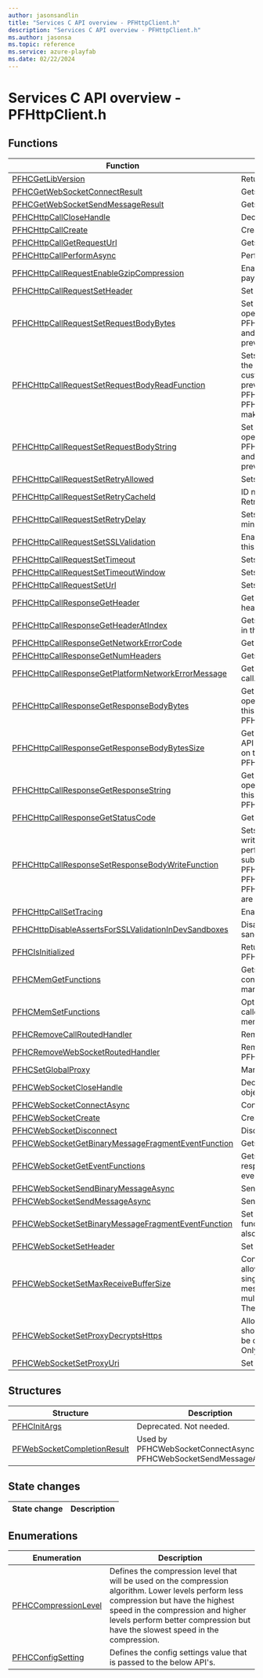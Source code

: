 ```yaml
---
author: jasonsandlin
title: "Services C API overview - PFHttpClient.h"
description: "Services C API overview - PFHttpClient.h"
ms.author: jasonsa
ms.topic: reference
ms.service: azure-playfab
ms.date: 02/22/2024
---
```


# Services C API overview - PFHttpClient.h

  
## Functions  

| Function | Description |  
| --- | --- |  
| [PFHCGetLibVersion](functions/pfhcgetlibversion.md) | Returns the version of the library. |  
| [PFHCGetWebSocketConnectResult](functions/pfhcgetwebsocketconnectresult.md) | Gets the result for PFHCGetWebSocketConnectResult. |  
| [PFHCGetWebSocketSendMessageResult](functions/pfhcgetwebsocketsendmessageresult.md) | Gets the result from PFHCWebSocketSendMessage. |  
| [PFHCHttpCallCloseHandle](functions/pfhchttpcallclosehandle.md) | Decrements the reference count on the call object. |  
| [PFHCHttpCallCreate](functions/pfhchttpcallcreate.md) | Creates an HTTP call handle. |  
| [PFHCHttpCallGetRequestUrl](functions/pfhchttpcallgetrequesturl.md) | Gets the request url for the HTTP call. |  
| [PFHCHttpCallPerformAsync](functions/pfhchttpcallperformasync.md) | Perform HTTP call using the PFHCCallHandle. |  
| [PFHCHttpCallRequestEnableGzipCompression](functions/pfhchttpcallrequestenablegzipcompression.md) | Enable GZIP compression on the provided body payload. |  
| [PFHCHttpCallRequestSetHeader](functions/pfhchttpcallrequestsetheader.md) | Set a request header for the HTTP call. |  
| [PFHCHttpCallRequestSetRequestBodyBytes](functions/pfhchttpcallrequestsetrequestbodybytes.md) | Set the request body bytes of the HTTP call. This API operation is mutually exclusive with PFHCHttpCallRequestSetRequestBodyReadFunction and will result in any custom read callbacks that were previously set on this call handle to be ignored. |  
| [PFHCHttpCallRequestSetRequestBodyReadFunction](functions/pfhchttpcallrequestsetrequestbodyreadfunction.md) | Sets a custom callback function that will be used to read the request body when the HTTP call is performed. If a custom read callback is used, any request body data previously set by PFHCHttpCallRequestSetRequestBodyBytes or PFHCHttpCallRequestSetRequestBodyString is ignored making these API operations mutually exclusive. |  
| [PFHCHttpCallRequestSetRequestBodyString](functions/pfhchttpcallrequestsetrequestbodystring.md) | Set the request body string of the HTTP call. This API operation is mutually exclusive with PFHCHttpCallRequestSetRequestBodyReadFunction and will result in any custom read callbacks that were previously set on this call handle to be ignored. |  
| [PFHCHttpCallRequestSetRetryAllowed](functions/pfhchttpcallrequestsetretryallowed.md) | Sets if retry is allowed for this HTTP call. |  
| [PFHCHttpCallRequestSetRetryCacheId](functions/pfhchttpcallrequestsetretrycacheid.md) | ID number of this REST endpoint used to cache the Retry-After header for fast fail. |  
| [PFHCHttpCallRequestSetRetryDelay](functions/pfhchttpcallrequestsetretrydelay.md) | Sets the HTTP retry delay in seconds. The default and minimum delay is 2 seconds. |  
| [PFHCHttpCallRequestSetSSLValidation](functions/pfhchttpcallrequestsetsslvalidation.md) | Enables or disables SSL server certificate validation for this specific HTTP call. |  
| [PFHCHttpCallRequestSetTimeout](functions/pfhchttpcallrequestsettimeout.md) | Sets the timeout for this HTTP call. |  
| [PFHCHttpCallRequestSetTimeoutWindow](functions/pfhchttpcallrequestsettimeoutwindow.md) | Sets the HTTP timeout window in seconds. |  
| [PFHCHttpCallRequestSetUrl](functions/pfhchttpcallrequestseturl.md) | Sets the url and method for the HTTP call. |  
| [PFHCHttpCallResponseGetHeader](functions/pfhchttpcallresponsegetheader.md) | Get a response header for the HTTP call for a given header name. |  
| [PFHCHttpCallResponseGetHeaderAtIndex](functions/pfhchttpcallresponsegetheaderatindex.md) | Gets the response headers at specific zero based index in the HTTP call. |  
| [PFHCHttpCallResponseGetNetworkErrorCode](functions/pfhchttpcallresponsegetnetworkerrorcode.md) | Get the network error code of the HTTP call. |  
| [PFHCHttpCallResponseGetNumHeaders](functions/pfhchttpcallresponsegetnumheaders.md) | Gets the number of response headers in the HTTP call. |  
| [PFHCHttpCallResponseGetPlatformNetworkErrorMessage](functions/pfhchttpcallresponsegetplatformnetworkerrormessage.md) | Get the platform network error message of the HTTP call. |  
| [PFHCHttpCallResponseGetResponseBodyBytes](functions/pfhchttpcallresponsegetresponsebodybytes.md) | Get the response body buffer of the HTTP call. This API operation will fail if a custom write callback was set on this call handle using PFHCHttpCallResponseSetResponseBodyWriteFunction. |  
| [PFHCHttpCallResponseGetResponseBodyBytesSize](functions/pfhchttpcallresponsegetresponsebodybytessize.md) | Get the response body buffer size of the HTTP call. This API operation will fail if a custom write callback was set on this call handle using PFHCHttpCallResponseSetResponseBodyWriteFunction. |  
| [PFHCHttpCallResponseGetResponseString](functions/pfhchttpcallresponsegetresponsestring.md) | Get the response body string of the HTTP call. This API operation will fail if a custom write callback was set on this call handle using PFHCHttpCallResponseSetResponseBodyWriteFunction. |  
| [PFHCHttpCallResponseGetStatusCode](functions/pfhchttpcallresponsegetstatuscode.md) | Get the HTTP status code of the HTTP call response. |  
| [PFHCHttpCallResponseSetResponseBodyWriteFunction](functions/pfhchttpcallresponsesetresponsebodywritefunction.md) | Sets a custom callback function that will be used to write the response body when the HTTP call is performed. Using a custom write callback will cause subsequent calls to PFHCHttpCallResponseGetResponseBodyBytesSize, PFHCHttpCallResponseGetResponseBodyBytes, and PFHCHttpCallGetResponseBodyString to fail as these are mutually exclusive. |  
| [PFHCHttpCallSetTracing](functions/pfhchttpcallsettracing.md) | Enables or disables tracing for this specific HTTP call. |  
| [PFHCHttpDisableAssertsForSSLValidationInDevSandboxes](functions/pfhchttpdisableassertsforsslvalidationindevsandboxes.md) | Disables asserts for SSL validation in console dev sandboxes. |  
| [PFHCIsInitialized](functions/pfhcisinitialized.md) | Returns true if library has been initialized by PFHCInitialize |  
| [PFHCMemGetFunctions](functions/pfhcmemgetfunctions.md) | Gets the memory hook functions to allow callers to control route memory allocations to their own memory manager. |  
| [PFHCMemSetFunctions](functions/pfhcmemsetfunctions.md) | Optionally sets the memory hook functions to allow callers to control route memory allocations to their own memory manager. |  
| [PFHCRemoveCallRoutedHandler](functions/pfhcremovecallroutedhandler.md) | Removes a previously added PFHCCallRoutedHandler. |  
| [PFHCRemoveWebSocketRoutedHandler](functions/pfhcremovewebsocketroutedhandler.md) | Removes a previously added PFHCWebSocketRoutedHandler. |  
| [PFHCSetGlobalProxy](functions/pfhcsetglobalproxy.md) | Manually sets an explicit proxy address. |  
| [PFHCWebSocketCloseHandle](functions/pfhcwebsocketclosehandle.md) | Decrements the reference count on the WebSocket object. |  
| [PFHCWebSocketConnectAsync](functions/pfhcwebsocketconnectasync.md) | Connects to the WebSocket. |  
| [PFHCWebSocketCreate](functions/pfhcwebsocketcreate.md) | Creates an WebSocket handle. |  
| [PFHCWebSocketDisconnect](functions/pfhcwebsocketdisconnect.md) | Disconnects / closes the WebSocket. |  
| [PFHCWebSocketGetBinaryMessageFragmentEventFunction](functions/pfhcwebsocketgetbinarymessagefragmenteventfunction.md) | Gets the WebSocket binary message fragment handler. |  
| [PFHCWebSocketGetEventFunctions](functions/pfhcwebsocketgeteventfunctions.md) | Gets the WebSocket functions to allow callers to respond to incoming messages and WebSocket close events. |  
| [PFHCWebSocketSendBinaryMessageAsync](functions/pfhcwebsocketsendbinarymessageasync.md) | Send binary message to the WebSocket. |  
| [PFHCWebSocketSendMessageAsync](functions/pfhcwebsocketsendmessageasync.md) | Send message the WebSocket |  
| [PFHCWebSocketSetBinaryMessageFragmentEventFunction](functions/pfhcwebsocketsetbinarymessagefragmenteventfunction.md) | Set the binary message fragment handler. The client functionContext passed to PFHCWebSocketCreate will also be passed to this handler. |  
| [PFHCWebSocketSetHeader](functions/pfhcwebsocketsetheader.md) | Set a header for the WebSocket. |  
| [PFHCWebSocketSetMaxReceiveBufferSize](functions/pfhcwebsocketsetmaxreceivebuffersize.md) | Configures how large the WebSocket receive buffer is allowed to grow before passing messages to clients. If a single message exceeds the maximum buffer size, the message will be broken down and passed to clients via multiple calls to the PFHCWebSocketMessageFunction. The default value is 20kb. |  
| [PFHCWebSocketSetProxyDecryptsHttps](functions/pfhcwebsocketsetproxydecryptshttps.md) | Allows proxy server to decrypt and inspect traffic; should be used only for debugging purposes This must be called after calling PFHCWebSocketSetProxyUri. Only applies to Win32 non-GDK builds |  
| [PFHCWebSocketSetProxyUri](functions/pfhcwebsocketsetproxyuri.md) | Set the proxy URI for the WebSocket. |  
  
## Structures  

| Structure | Description |  
| --- | --- |  
| [PFHCInitArgs](structs/pfhcinitargs.md) | Deprecated. Not needed. |  
| [PFWebSocketCompletionResult](structs/pfwebsocketcompletionresult.md) | Used by PFHCWebSocketConnectAsync() and PFHCWebSocketSendMessageAsync(). |  
  
## State changes  
  
| State change | Description |  
| --- | --- |  
  
## Enumerations  

| Enumeration | Description |  
| --- | --- |  
| [PFHCCompressionLevel](enums/pfhccompressionlevel.md) | Defines the compression level that will be used on the compression algorithm. Lower levels perform less compression but have the highest speed in the compression and higher levels perform better compression but have the slowest speed in the compression.|  
| [PFHCConfigSetting](enums/pfhcconfigsetting.md) | Defines the config settings value that is passed to the below API's.|  
